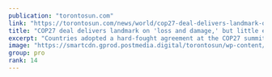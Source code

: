 ```yaml
---
publication: "torontosun.com"
link: "https://torontosun.com/news/world/cop27-deal-delivers-landmark-on-loss-and-damage-but-little-else"
title: "COP27 deal delivers landmark on 'loss and damage,' but little else"
excerpt: "Countries adopted a hard-fought agreement at the COP27 summit that sets up a fund to help poor nations being battered by climate disasters."
image: "https://smartcdn.gprod.postmedia.digital/torontosun/wp-content/uploads/2022/11/AFP_32NZ9HY-scaled-e1668962433473.jpg?quality=100&strip=all"
group: pro
rank: 14
---
```

